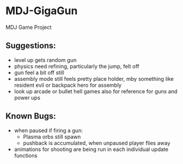 # MDJ-GigaGun
MDJ Game Project

## Suggestions:
 - level up gets random gun
 - physics need refining, particularly the jump, felt off
 - gun feel a bit off still
 - assembly mode still feels pretty place holder, mby something like resident evil or backpack hero for assembly
 - look up arcade or bullet hell games also for reference for guns and power ups

## Known Bugs:
 - when paused if firing a gun:
   - Plasma orbs still spawn
   - pushback is accumulated, when unpaused player flies away
 - animations for shooting are being run in each individual update functions